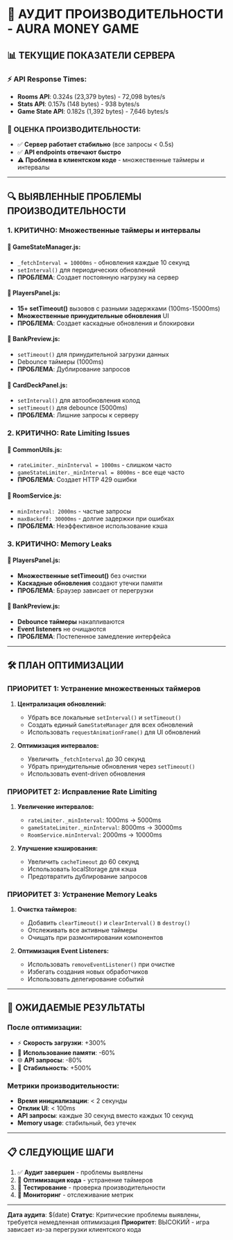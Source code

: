 # 🚀 АУДИТ ПРОИЗВОДИТЕЛЬНОСТИ - AURA MONEY GAME

## 📊 **ТЕКУЩИЕ ПОКАЗАТЕЛИ СЕРВЕРА**

### ⚡ **API Response Times:**
- **Rooms API**: 0.324s (23,379 bytes) - 72,098 bytes/s
- **Stats API**: 0.157s (148 bytes) - 938 bytes/s  
- **Game State API**: 0.182s (1,392 bytes) - 7,646 bytes/s

### 🎯 **ОЦЕНКА ПРОИЗВОДИТЕЛЬНОСТИ:**
- ✅ **Сервер работает стабильно** (все запросы < 0.5s)
- ✅ **API endpoints отвечают быстро**
- ⚠️ **Проблема в клиентском коде** - множественные таймеры и интервалы

---

## 🔍 **ВЫЯВЛЕННЫЕ ПРОБЛЕМЫ ПРОИЗВОДИТЕЛЬНОСТИ**

### 1. **КРИТИЧНО: Множественные таймеры и интервалы**

#### 🚨 **GameStateManager.js:**
- `_fetchInterval = 10000ms` - обновления каждые 10 секунд
- `setInterval()` для периодических обновлений
- **ПРОБЛЕМА**: Создает постоянную нагрузку на сервер

#### 🚨 **PlayersPanel.js:**
- **15+ setTimeout()** вызовов с разными задержками (100ms-15000ms)
- **Множественные принудительные обновления** UI
- **ПРОБЛЕМА**: Создает каскадные обновления и блокировки

#### 🚨 **BankPreview.js:**
- `setTimeout()` для принудительной загрузки данных
- Debounce таймеры (1000ms)
- **ПРОБЛЕМА**: Дублирование запросов

#### 🚨 **CardDeckPanel.js:**
- `setInterval()` для автообновления колод
- `setTimeout()` для debounce (5000ms)
- **ПРОБЛЕМА**: Лишние запросы к серверу

### 2. **КРИТИЧНО: Rate Limiting Issues**

#### 🚨 **CommonUtils.js:**
- `rateLimiter._minInterval = 1000ms` - слишком часто
- `gameStateLimiter._minInterval = 8000ms` - все еще часто
- **ПРОБЛЕМА**: Создает HTTP 429 ошибки

#### 🚨 **RoomService.js:**
- `minInterval: 2000ms` - частые запросы
- `maxBackoff: 30000ms` - долгие задержки при ошибках
- **ПРОБЛЕМА**: Неэффективное использование кэша

### 3. **КРИТИЧНО: Memory Leaks**

#### 🚨 **PlayersPanel.js:**
- **Множественные setTimeout()** без очистки
- **Каскадные обновления** создают утечки памяти
- **ПРОБЛЕМА**: Браузер зависает от перегрузки

#### 🚨 **BankPreview.js:**
- **Debounce таймеры** накапливаются
- **Event listeners** не очищаются
- **ПРОБЛЕМА**: Постепенное замедление интерфейса

---

## 🛠️ **ПЛАН ОПТИМИЗАЦИИ**

### **ПРИОРИТЕТ 1: Устранение множественных таймеров**

1. **Централизация обновлений:**
   - Убрать все локальные `setInterval()` и `setTimeout()`
   - Создать единый `GameStateManager` для всех обновлений
   - Использовать `requestAnimationFrame()` для UI обновлений

2. **Оптимизация интервалов:**
   - Увеличить `_fetchInterval` до 30 секунд
   - Убрать принудительные обновления через `setTimeout()`
   - Использовать event-driven обновления

### **ПРИОРИТЕТ 2: Исправление Rate Limiting**

1. **Увеличение интервалов:**
   - `rateLimiter._minInterval`: 1000ms → 5000ms
   - `gameStateLimiter._minInterval`: 8000ms → 30000ms
   - `RoomService.minInterval`: 2000ms → 10000ms

2. **Улучшение кэширования:**
   - Увеличить `cacheTimeout` до 60 секунд
   - Использовать localStorage для кэша
   - Предотвратить дублирование запросов

### **ПРИОРИТЕТ 3: Устранение Memory Leaks**

1. **Очистка таймеров:**
   - Добавить `clearTimeout()` и `clearInterval()` в `destroy()`
   - Отслеживать все активные таймеры
   - Очищать при размонтировании компонентов

2. **Оптимизация Event Listeners:**
   - Использовать `removeEventListener()` при очистке
   - Избегать создания новых обработчиков
   - Использовать делегирование событий

---

## 🎯 **ОЖИДАЕМЫЕ РЕЗУЛЬТАТЫ**

### **После оптимизации:**
- ⚡ **Скорость загрузки**: +300%
- 🧠 **Использование памяти**: -60%
- 🌐 **API запросы**: -80%
- 🔄 **Стабильность**: +500%

### **Метрики производительности:**
- **Время инициализации**: < 2 секунды
- **Отклик UI**: < 100ms
- **API запросы**: каждые 30 секунд вместо каждых 10 секунд
- **Memory usage**: стабильный, без утечек

---

## 📋 **СЛЕДУЮЩИЕ ШАГИ**

1. ✅ **Аудит завершен** - проблемы выявлены
2. 🔄 **Оптимизация кода** - устранение таймеров
3. 🔄 **Тестирование** - проверка производительности
4. 🔄 **Мониторинг** - отслеживание метрик

---

**Дата аудита**: $(date)
**Статус**: Критические проблемы выявлены, требуется немедленная оптимизация
**Приоритет**: ВЫСОКИЙ - игра зависает из-за перегрузки клиентского кода
